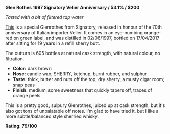 **Glen Rothes 1997 Signatory Velier Anniversary / 53.1% / $200**

*Tasted with a bit of filtered tap water*

[This](https://www.whiskybase.com/whiskies/whisky/103497/glenrothes-1997-sv) is a special Glenrothes from Signatory, released in honour of the 70th anniversary of Italian importer Velier. It comes in an eye-numbing orange-red on green label, and was distilled in 02/06/1997, bottled on 17/04/2017 after sitting for 19 years in a refill sherry butt.

The outturn is 605 bottles at natural cask strength, with natural colour, no filtration.

* **Color:** dark brown
* **Nose:** candle wax, SHERRY, ketchup, burnt rubber, and sulphur
* **Taste:** thick, butter and nuts off the top, dry sherry, a musty cigar room; snap peas
* **Finish:** medium, some sweetness that quickly tapers off, traces of orange peels

This is a pretty good, sulpury Glenrothes, juiced up at cask strength, but it's also got tons of unpalatable  off notes.  I'm glad to have tried it, but I like a more subtle/balanced style sherried whisky.

**Rating: 79/100**
